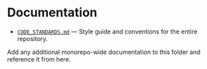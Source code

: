 # Documentation

- [`CODE_STANDARDS.md`](CODE_STANDARDS.md) — Style guide and conventions for the entire repository.

Add any additional monorepo-wide documentation to this folder and reference it from here.
